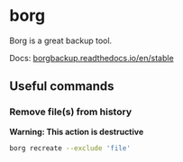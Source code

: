 # borg

Borg is a great backup tool.

Docs: [borgbackup.readthedocs.io/en/stable](https://borgbackup.readthedocs.io/en/stable/)

## Useful commands
### Remove file(s) from history
**Warning: This action is destructive**
```bash
borg recreate --exclude 'file'
```

